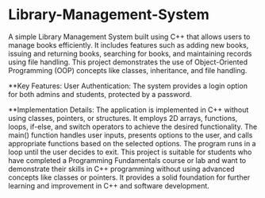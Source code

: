 # Library-Management-System
A simple Library Management System built using C++ that allows users to manage books efficiently. It includes features such as adding new books, issuing and returning books, searching for books, and maintaining records using file handling. This project demonstrates the use of Object-Oriented Programming (OOP) concepts like classes, inheritance, and file handling.

**Key Features:
User Authentication: The system provides a login option for both admins and students, protected by a password.

**Implementation Details:
The application is implemented in C++ without using classes, pointers, or structures. It employs 2D arrays, functions, loops, if-else, and switch operators to achieve the desired functionality. The main() function handles user inputs, presents options to the user, and calls appropriate functions based on the selected options. The program runs in a loop until the user decides to exit.
This project is suitable for students who have completed a Programming Fundamentals course or lab and want to demonstrate their skills in C++ programming without using advanced concepts like classes or pointers. It provides a solid foundation for further learning and improvement in C++ and software development.
